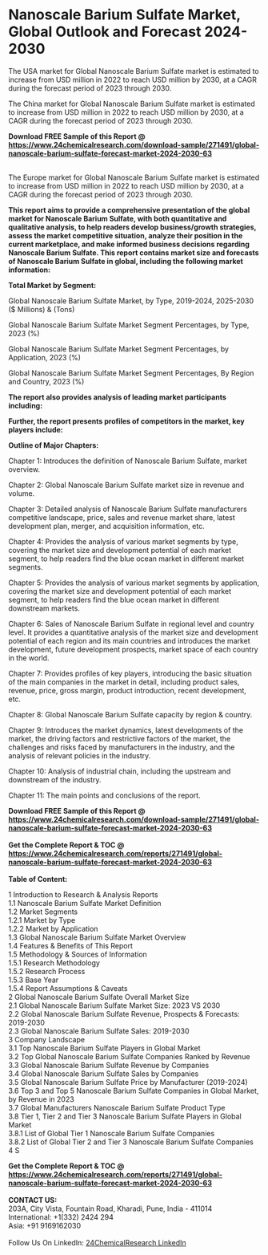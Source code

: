 <h1>Nanoscale Barium Sulfate Market, Global Outlook and Forecast 2024-2030</h1><p>The USA market for Global Nanoscale Barium Sulfate market is estimated to increase from USD million in 2022 to reach USD million by 2030, at a CAGR during the forecast period of 2023 through 2030.</p><p>
</p><p>The China market for Global Nanoscale Barium Sulfate market is estimated to increase from USD million in 2022 to reach USD million by 2030, at a CAGR during the forecast period of 2023 through 2030.</p><div><b>Download FREE Sample of this Report @ 
            <a href="https://www.24chemicalresearch.com/download-sample/271491/global-nanoscale-barium-sulfate-forecast-market-2024-2030-63">
            https://www.24chemicalresearch.com/download-sample/271491/global-nanoscale-barium-sulfate-forecast-market-2024-2030-63</a></b></div><br><p>
</p><p>The Europe market for Global Nanoscale Barium Sulfate market is estimated to increase from USD million in 2022 to reach USD million by 2030, at a CAGR during the forecast period of 2023 through 2030.</p><p>
<strong>This report aims to provide a comprehensive presentation of the global market for Nanoscale Barium Sulfate, with both quantitative and qualitative analysis, to help readers develop business/growth strategies, assess the market competitive situation, analyze their position in the current marketplace, and make informed business decisions regarding Nanoscale Barium Sulfate. This report contains market size and forecasts of Nanoscale Barium Sulfate in global, including the following market information:</strong></p><p>
</p><p>
<strong>Total Market by Segment:</strong></p><p>
Global Nanoscale Barium Sulfate Market, by Type, 2019-2024, 2025-2030 ($ Millions) &amp; (Tons)</p><p>
Global Nanoscale Barium Sulfate Market Segment Percentages, by Type, 2023 (%)</p><p>
</p><p>
Global Nanoscale Barium Sulfate Market Segment Percentages, by Application, 2023 (%)</p><p>
</p><p>
Global Nanoscale Barium Sulfate Market Segment Percentages, By Region and Country, 2023 (%)</p><p>
</p><p>
<strong>The report also provides analysis of leading market participants including:</strong></p><p>
</p><p>
<strong>Further, the report presents profiles of competitors in the market, key players include:</strong></p><p>
</p><p>
</p><p><strong>Outline of Major Chapters:</strong></p><p>
</p><p>Chapter 1: Introduces the definition of Nanoscale Barium Sulfate, market overview.</p><p>
Chapter 2: Global Nanoscale Barium Sulfate market size in revenue and volume.</p><p>
Chapter 3: Detailed analysis of Nanoscale Barium Sulfate manufacturers competitive landscape, price, sales and revenue market share, latest development plan, merger, and acquisition information, etc.</p><p>
Chapter 4: Provides the analysis of various market segments by type, covering the market size and development potential of each market segment, to help readers find the blue ocean market in different market segments.</p><p>
Chapter 5: Provides the analysis of various market segments by application, covering the market size and development potential of each market segment, to help readers find the blue ocean market in different downstream markets.</p><p>
Chapter 6: Sales of Nanoscale Barium Sulfate in regional level and country level. It provides a quantitative analysis of the market size and development potential of each region and its main countries and introduces the market development, future development prospects, market space of each country in the world.</p><p>
Chapter 7: Provides profiles of key players, introducing the basic situation of the main companies in the market in detail, including product sales, revenue, price, gross margin, product introduction, recent development, etc.</p><p>
Chapter 8: Global Nanoscale Barium Sulfate capacity by region &amp; country.</p><p>
Chapter 9: Introduces the market dynamics, latest developments of the market, the driving factors and restrictive factors of the market, the challenges and risks faced by manufacturers in the industry, and the analysis of relevant policies in the industry.</p><p>
Chapter 10: Analysis of industrial chain, including the upstream and downstream of the industry.</p><p>
Chapter 11: The main points and conclusions of the report.</p><div><b>Download FREE Sample of this Report @ 
            <a href="https://www.24chemicalresearch.com/download-sample/271491/global-nanoscale-barium-sulfate-forecast-market-2024-2030-63">
            https://www.24chemicalresearch.com/download-sample/271491/global-nanoscale-barium-sulfate-forecast-market-2024-2030-63</a></b></div><br><div><b>Get the Complete Report & TOC @ 
            <a href="https://www.24chemicalresearch.com/reports/271491/global-nanoscale-barium-sulfate-forecast-market-2024-2030-63">
            https://www.24chemicalresearch.com/reports/271491/global-nanoscale-barium-sulfate-forecast-market-2024-2030-63</a></b></div><br>
            <b>Table of Content:</b><p>1 Introduction to Research & Analysis Reports<br />
    1.1 Nanoscale Barium Sulfate Market Definition<br />
    1.2 Market Segments<br />
        1.2.1 Market by Type<br />
        1.2.2 Market by Application<br />
    1.3 Global Nanoscale Barium Sulfate Market Overview<br />
    1.4 Features & Benefits of This Report<br />
    1.5 Methodology & Sources of Information<br />
        1.5.1 Research Methodology<br />
        1.5.2 Research Process<br />
        1.5.3 Base Year<br />
        1.5.4 Report Assumptions & Caveats<br />
2 Global Nanoscale Barium Sulfate Overall Market Size<br />
    2.1 Global Nanoscale Barium Sulfate Market Size: 2023 VS 2030<br />
    2.2 Global Nanoscale Barium Sulfate Revenue, Prospects & Forecasts: 2019-2030<br />
    2.3 Global Nanoscale Barium Sulfate Sales: 2019-2030<br />
3 Company Landscape<br />
    3.1 Top Nanoscale Barium Sulfate Players in Global Market<br />
    3.2 Top Global Nanoscale Barium Sulfate Companies Ranked by Revenue<br />
    3.3 Global Nanoscale Barium Sulfate Revenue by Companies<br />
    3.4 Global Nanoscale Barium Sulfate Sales by Companies<br />
    3.5 Global Nanoscale Barium Sulfate Price by Manufacturer (2019-2024)<br />
    3.6 Top 3 and Top 5 Nanoscale Barium Sulfate Companies in Global Market, by Revenue in 2023<br />
    3.7 Global Manufacturers Nanoscale Barium Sulfate Product Type<br />
    3.8 Tier 1, Tier 2 and Tier 3 Nanoscale Barium Sulfate Players in Global Market<br />
        3.8.1 List of Global Tier 1 Nanoscale Barium Sulfate Companies<br />
        3.8.2 List of Global Tier 2 and Tier 3 Nanoscale Barium Sulfate Companies<br />
4 S</p><div><b>Get the Complete Report & TOC @ 
            <a href="https://www.24chemicalresearch.com/reports/271491/global-nanoscale-barium-sulfate-forecast-market-2024-2030-63">
            https://www.24chemicalresearch.com/reports/271491/global-nanoscale-barium-sulfate-forecast-market-2024-2030-63</a></b></div><br><b>CONTACT US:</b><br>
            203A, City Vista, Fountain Road, Kharadi, Pune, India - 411014<br>
            International: +1(332) 2424 294<br>
            Asia: +91 9169162030 <br><br>
            Follow Us On LinkedIn: <a href="https://www.linkedin.com/company/24chemicalresearch/">24ChemicalResearch LinkedIn</a>